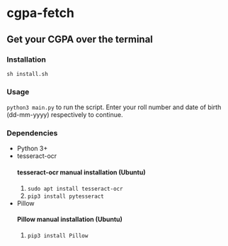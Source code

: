 # cgpa-fetch
## Get your CGPA over the terminal
### Installation
`sh install.sh`
### Usage
`python3 main.py` to run the script. 
Enter your roll number and date of birth (dd-mm-yyyy) respectively to continue.
### Dependencies
* Python 3+
* tesseract-ocr
  #### tesseract-ocr manual installation (Ubuntu)
  1. `sudo apt install tesseract-ocr`
  2. `pip3 install pytesseract`
* Pillow
  #### Pillow manual installation (Ubuntu)
  1. `pip3 install Pillow`

